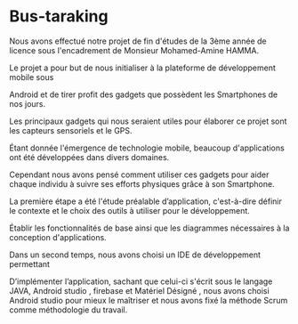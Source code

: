 # Bus-taraking
Nous avons effectué notre projet de fin d'études de la 3ème année de licence sous l'encadrement de Monsieur Mohamed-Amine HAMMA.

Le projet a pour but de nous initialiser à la plateforme de développement mobile sous

Android et de tirer profit des gadgets que possèdent les Smartphones de nos jours.

Les principaux gadgets qui nous seraient utiles pour élaborer ce projet sont les capteurs sensoriels et le GPS.

Étant donnée l'émergence de technologie mobile, beaucoup d'applications ont été développées dans divers domaines.

Cependant nous avons pensé comment utiliser ces gadgets pour aider chaque individu à suivre ses efforts physiques grâce à son Smartphone.

La première étape a été l'étude préalable d’application, c'est-à-dire définir le contexte et le choix des outils à utiliser pour le développement.

Établir les fonctionnalités de base ainsi que les diagrammes nécessaires à la conception d'applications.

Dans un second temps, nous avons choisi un IDE de développement permettant

D’implémenter l’application, sachant que celui-ci s'écrit sous le langage JAVA, Android studio , firebase et Matériel Désigné , nous avons choisi Android studio  pour mieux le maîtriser et nous avons fixé la méthode Scrum comme méthodologie du travail.
